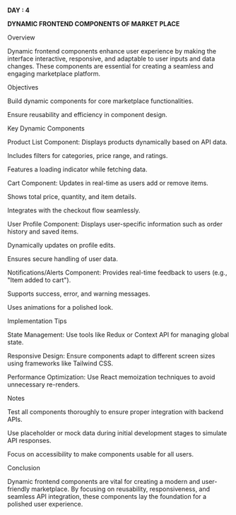 **DAY : 4**

**DYNAMIC FRONTEND COMPONENTS OF MARKET PLACE**

Overview

Dynamic frontend components enhance user experience by making the interface interactive, responsive, and adaptable to user inputs and data changes. These components are essential for creating a seamless and engaging marketplace platform.

Objectives

Build dynamic components for core marketplace functionalities.

Ensure reusability and efficiency in component design.

Key Dynamic Components

Product List Component:
Displays products dynamically based on API data.

Includes filters for categories, price range, and ratings.

Features a loading indicator while fetching data.

Cart Component:
Updates in real-time as users add or remove items.

Shows total price, quantity, and item details.

Integrates with the checkout flow seamlessly.

User Profile Component:
Displays user-specific information such as order history and saved items.

Dynamically updates on profile edits.

Ensures secure handling of user data.

Notifications/Alerts Component:
Provides real-time feedback to users (e.g., "Item added to cart").

Supports success, error, and warning messages.

Uses animations for a polished look.

Implementation Tips

State Management: Use tools like Redux or Context API for managing global state.

Responsive Design: Ensure components adapt to different screen sizes using frameworks like Tailwind CSS.

Performance Optimization: Use React memoization techniques to avoid unnecessary re-renders.

Notes

Test all components thoroughly to ensure proper integration with backend APIs.

Use placeholder or mock data during initial development stages to simulate API responses.

Focus on accessibility to make components usable for all users.

Conclusion

Dynamic frontend components are vital for creating a modern and user-friendly marketplace. By focusing on reusability, responsiveness, and seamless API integration, these components lay the foundation for a polished user experience.
